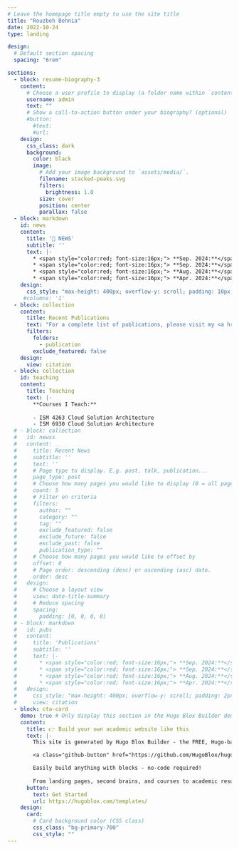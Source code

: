 ```yaml
---
# Leave the homepage title empty to use the site title
title: "Rouzbeh Behnia"
date: 2022-10-24
type: landing

design:
  # Default section spacing
  spacing: "6rem"

sections:
  - block: resume-biography-3
    content:
      # Choose a user profile to display (a folder name within `content/authors/`)
      username: admin
      text: ""
      # Show a call-to-action button under your biography? (optional)
      #button:
        #text:
        #url: 
    design:
      css_class: dark
      background:
        color: black
        image:
          # Add your image background to `assets/media/`.
          filename: stacked-peaks.svg
          filters:
            brightness: 1.0
          size: cover
          position: center
          parallax: false
  - block: markdown
    id: news
    content:
      title: '📣 NEWS'
      subtitle: ''
      text: |-
        * <span style="color:red; font-size:16px;"> **Sep. 2024:**</span> <span style="font-size:16px;">Invited to serve on an **NSF Panel**</span>
        * <span style="color:red; font-size:16px;"> **Sep. 2024:**</span> <span style="font-size:16px;">Our paper on fixed-size mini batches for Rényi differential privacy was accepted to **NeurIPS 2024**</span>
        * <span style="color:red; font-size:16px;"> **Aug. 2024:**</span> <span style="font-size:16px;">Our paper on secure aggregation for federated deep learning was accepted to **ACSAC 2024**</span>
        * <span style="color:red; font-size:16px;"> **Apr. 2024:**</span> <span style="font-size:16px;">Our paper on multi-user searchable encryption was accepted to **USENIX 2024**</span>
    design:
      css_style: "max-height: 400px; overflow-y: scroll; padding: 10px; border: none; width: 70%; margin: 0 auto;"
     #columns: '1'
  - block: collection
    content:
      title: Recent Publications
      text: "For a complete list of publications, please visit my <a href='https://scholar.google.com/citations?user=1DlmPcQAAAAJ&hl=en&oi=ao' target='_blank'>Google Scholar</a>"
      filters:
        folders:
          - publication
        exclude_featured: false
    design:
      view: citation
  - block: collection
    id: teaching
    content:
      title: Teaching
      text: |-
        **Courses I Teach:**
        
        - ISM 4263 Cloud Solution Architecture
        - ISM 6930 Cloud Solution Architecture
  # - block: collection
  #   id: newss
  #   content:
  #     title: Recent News
  #     subtitle: ''
  #     text: ''
  #     # Page type to display. E.g. post, talk, publication...
  #     page_type: post
  #     # Choose how many pages you would like to display (0 = all pages)
  #     count: 5
  #     # Filter on criteria
  #     filters:
  #       author: ""
  #       category: ""
  #       tag: ""
  #       exclude_featured: false
  #       exclude_future: false
  #       exclude_past: false
  #       publication_type: ""
  #     # Choose how many pages you would like to offset by
  #     offset: 0
  #     # Page order: descending (desc) or ascending (asc) date.
  #     order: desc
  #   design:
  #     # Choose a layout view
  #     view: date-title-summary
  #     # Reduce spacing
  #     spacing:
  #       padding: [0, 0, 0, 0]
  # - block: markdown
  #   id: pubs
  #   content:
  #     title: 'Publications'
  #     subtitle: ''
  #     text: |-
  #       * <span style="color:red; font-size:16px;"> **Sep. 2024:**</span> <span style="font-size:16px;">Invited to serve on an **NSF Panel**</span>
  #       * <span style="color:red; font-size:16px;"> **Sep. 2024:**</span> <span style="font-size:16px;">Our paper on fixed-size mini batches for Rényi differential privacy was accepted to **NeurIPS 2024**</span>
  #       * <span style="color:red; font-size:16px;"> **Aug. 2024:**</span> <span style="font-size:16px;">Our paper on secure aggregation for federated deep learning was accepted to **ACSAC 2024**</span>
  #       * <span style="color:red; font-size:16px;"> **Apr. 2024:**</span> <span style="font-size:16px;">Our paper on multi-user searchable encryption was accepted to **USENIX 2024**</span>
  #   design:
  #     css_style: "max-height: 400px; overflow-y: scroll; padding: 2px; border: none; width: 100%; margin: 0 auto;"
  #     view: citation
  - block: cta-card
    demo: true # Only display this section in the Hugo Blox Builder demo site
    content:
      title: 👉 Build your own academic website like this
      text: |-
        This site is generated by Hugo Blox Builder - the FREE, Hugo-based open source website builder trusted by 250,000+ academics like you.

        <a class="github-button" href="https://github.com/HugoBlox/hugo-blox-builder" data-color-scheme="no-preference: light; light: light; dark: dark;" data-icon="octicon-star" data-size="large" data-show-count="true" aria-label="Star HugoBlox/hugo-blox-builder on GitHub">Star</a>

        Easily build anything with blocks - no-code required!
        
        From landing pages, second brains, and courses to academic resumés, conferences, and tech blogs.
      button:
        text: Get Started
        url: https://hugoblox.com/templates/
    design:
      card:
        # Card background color (CSS class)
        css_class: "bg-primary-700"
        css_style: ""
---
```


